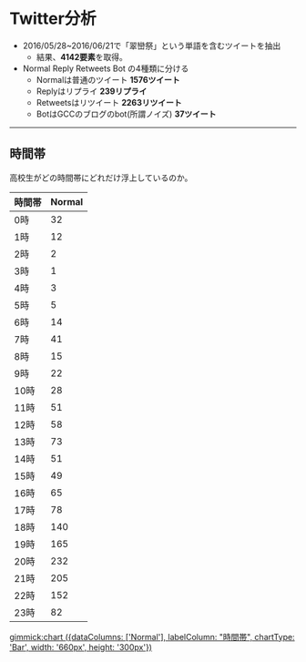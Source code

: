 # Twitter分析

- 2016/05/28~2016/06/21で「翠巒祭」という単語を含むツイートを抽出
  - 結果、**4142要素**を取得。
- Normal Reply Retweets Bot の4種類に分ける
  - Normalは普通のツイート **1576ツイート**
  - Replyはリプライ **239リプライ**
  - Retweetsはリツイート **2263リツイート**
  - BotはGCCのブログのbot(所謂ノイズ) **37ツイート**

----

## 時間帯

高校生がどの時間帯にどれだけ浮上しているのか。

時間帯|Normal
----|----
0時|32
1時|12
2時|2
3時|1
4時|3
5時|5
6時|14
7時|41
8時|15
9時|22
10時|28
11時|51
12時|58
13時|73
14時|51
15時|49
16時|65
17時|78
18時|140
19時|165
20時|232
21時|205
22時|152
23時|82

[gimmick:chart ({dataColumns: ['Normal'], labelColumn: "時間帯", chartType: 'Bar', width: '660px', height: '300px'})]()